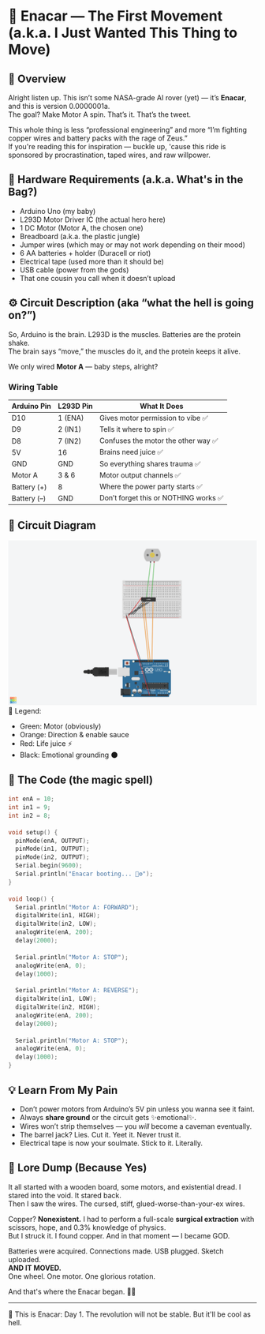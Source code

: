 
# 🛞 Enacar — The First Movement (a.k.a. I Just Wanted This Thing to Move)

## 📘 Overview

Alright listen up. This isn’t some NASA-grade AI rover (yet) — it’s **Enacar**, and this is version 0.0000001a.  
The goal? Make Motor A spin. That’s it. That’s the tweet.

This whole thing is less “professional engineering” and more “I’m fighting copper wires and battery packs with the rage of Zeus.”  
If you're reading this for inspiration — buckle up, 'cause this ride is sponsored by procrastination, taped wires, and raw willpower.

## 🧰 Hardware Requirements (a.k.a. What's in the Bag?)

- Arduino Uno (my baby)  
- L293D Motor Driver IC (the actual hero here)  
- 1 DC Motor (Motor A, the chosen one)  
- Breadboard (a.k.a. the plastic jungle)  
- Jumper wires (which may or may not work depending on their mood)  
- 6 AA batteries + holder (Duracell or riot)  
- Electrical tape (used more than it should be)  
- USB cable (power from the gods)  
- That one cousin you call when it doesn’t upload

## ⚙️ Circuit Description (aka “what the hell is going on?”)

So, Arduino is the brain. L293D is the muscles. Batteries are the protein shake.  
The brain says “move,” the muscles do it, and the protein keeps it alive.

We only wired **Motor A** — baby steps, alright?

### Wiring Table

| Arduino Pin | L293D Pin | What It Does                          |
|-------------|-----------|----------------------------------------|
| D10         | 1 (ENA)   | Gives motor permission to vibe ✅  
| D9          | 2 (IN1)   | Tells it where to spin ✅  
| D8          | 7 (IN2)   | Confuses the motor the other way ✅  
| 5V          | 16        | Brains need juice ✅  
| GND         | GND       | So everything shares trauma ✅  
| Motor A     | 3 & 6     | Motor output channels ✅  
| Battery (+) | 8         | Where the power party starts ✅  
| Battery (–) | GND       | Don’t forget this or NOTHING works ✅  

## 🔌 Circuit Diagram

![Circuit Diagram](circuit-diagram.png)  
🧠 Legend:  
- Green: Motor (obviously)  
- Orange: Direction & enable sauce  
- Red: Life juice ⚡  
- Black: Emotional grounding 🌑  

## 🧪 The Code (the magic spell)

```cpp
int enA = 10;
int in1 = 9;
int in2 = 8;

void setup() {
  pinMode(enA, OUTPUT);
  pinMode(in1, OUTPUT);
  pinMode(in2, OUTPUT);
  Serial.begin(9600);
  Serial.println("Enacar booting... 🧠⚙️");
}

void loop() {
  Serial.println("Motor A: FORWARD");
  digitalWrite(in1, HIGH);
  digitalWrite(in2, LOW);
  analogWrite(enA, 200);
  delay(2000);

  Serial.println("Motor A: STOP");
  analogWrite(enA, 0);
  delay(1000);

  Serial.println("Motor A: REVERSE");
  digitalWrite(in1, LOW);
  digitalWrite(in2, HIGH);
  analogWrite(enA, 200);
  delay(2000);

  Serial.println("Motor A: STOP");
  analogWrite(enA, 0);
  delay(1000);
}
```

## 💡 Learn From My Pain

- Don’t power motors from Arduino’s 5V pin unless you wanna see it faint.  
- Always **share ground** or the circuit gets ✨emotional✨.  
- Wires won’t strip themselves — you *will* become a caveman eventually.  
- The barrel jack? Lies. Cut it. Yeet it. Never trust it.  
- Electrical tape is now your soulmate. Stick to it. Literally.

## 😤 Lore Dump (Because Yes)

It all started with a wooden board, some motors, and existential dread. I stared into the void. It stared back.  
Then I saw the wires. The cursed, stiff, glued-worse-than-your-ex wires.

Copper? **Nonexistent.** I had to perform a full-scale **surgical extraction** with scissors, hope, and 0.3% knowledge of physics.  
But I struck it. I found copper. And in that moment — I became GOD.

Batteries were acquired. Connections made. USB plugged. Sketch uploaded.  
**AND IT MOVED.**  
One wheel. One motor. One glorious rotation.

And that's where the Enacar began. 😤🛞

---

📁 This is Enacar: Day 1. The revolution will not be stable. But it'll be cool as hell.

